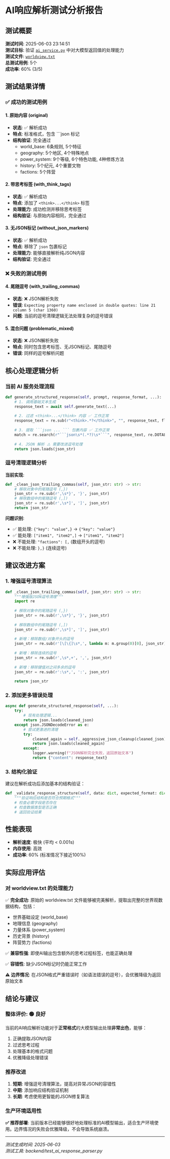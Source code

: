 # AI响应解析测试分析报告

## 测试概要

**测试时间**: 2025-06-03 23:14:51  
**测试目标**: 验证 [`ai_service.py`](./app/services/ai_service.py) 中对大模型返回值的处理能力  
**测试文件**: [`worldview.txt`](./worldview.txt)  
**总测试用例**: 5个  
**成功率**: 60% (3/5)  

## 测试结果详情

### ✅ 成功的测试用例

#### 1. 原始内容 (original)
- **状态**: ✅ 解析成功
- **特点**: 标准格式，包含 ```json 标记
- **结构验证**: 完全通过
  - world_base: 6条规则, 5个特征
  - geography: 5个地区, 4个特殊地点
  - power_system: 9个等级, 6个特色功能, 4种修炼方法
  - history: 5个纪元, 4个重要文物
  - factions: 5个阵营

#### 2. 带思考标签 (with_think_tags)
- **状态**: ✅ 解析成功
- **特点**: 添加了 `<think>...</think>` 标签
- **处理能力**: 成功检测并移除思考标签
- **结构验证**: 与原始内容相同，完全通过

#### 3. 无JSON标记 (without_json_markers)
- **状态**: ✅ 解析成功
- **特点**: 移除了 ```json``` 包裹标记
- **处理能力**: 能够直接解析纯JSON内容
- **结构验证**: 完全通过

### ❌ 失败的测试用例

#### 4. 尾随逗号 (with_trailing_commas)
- **状态**: ❌ JSON解析失败
- **错误**: `Expecting property name enclosed in double quotes: line 21 column 5 (char 1360)`
- **问题**: 当前的逗号清理逻辑无法处理复杂的逗号错误

#### 5. 混合问题 (problematic_mixed)
- **状态**: ❌ JSON解析失败
- **特点**: 同时包含思考标签、无JSON标记、尾随逗号
- **错误**: 同样的逗号解析问题

## 核心处理逻辑分析

### 当前 AI 服务处理流程

```python
def generate_structured_response(self, prompt, response_format, ...):
    # 1. 调用基础文本生成
    response_text = await self.generate_text(...)
    
    # 2. 过滤 <think>...</think> 内容 ✅ 工作正常
    response_text = re.sub(r"<think>.*?</think>", "", response_text, flags=re.DOTALL | re.IGNORECASE)
    
    # 3. 提取 ```json ... ``` 包裹内容 ✅ 工作正常
    match = re.search(r"```json\s*(.*?)\s*```", response_text, re.DOTALL | re.IGNORECASE)
    
    # 4. JSON 解析 ⚠️ 需要改进逗号处理
    return json.loads(json_str)
```

### 逗号清理逻辑分析

**当前实现**:
```python
def _clean_json_trailing_commas(self, json_str: str) -> str:
    # 移除对象中的尾随逗号 (,})
    json_str = re.sub(r',\s*}', '}', json_str)
    # 移除数组中的尾随逗号 (,])
    json_str = re.sub(r',\s*]', ']', json_str)
    return json_str
```

**问题识别**:
- ✅ 能处理: `{"key": "value",}` → `{"key": "value"}`
- ✅ 能处理: `["item1", "item2",]` → `["item1", "item2"]`
- ❌ 不能处理: `"factions": [,` (数组开头的逗号)
- ❌ 不能处理: `},}`  (连续逗号)

## 建议改进方案

### 1. 增强逗号清理算法

```python
def _clean_json_trailing_commas(self, json_str: str) -> str:
    """增强版JSON逗号清理"""
    import re
    
    # 移除对象中的尾随逗号 (,})
    json_str = re.sub(r',\s*}', '}', json_str)
    
    # 移除数组中的尾随逗号 (,])
    json_str = re.sub(r',\s*]', ']', json_str)
    
    # 新增：移除数组/对象开头的逗号
    json_str = re.sub(r'[\[\{]\s*,', lambda m: m.group(0)[0], json_str)
    
    # 新增：移除连续的逗号
    json_str = re.sub(r',\s*,+', ',', json_str)
    
    # 新增：移除键值对之间多余的逗号
    json_str = re.sub(r':\s*,', ':', json_str)
    
    return json_str
```

### 2. 添加更多错误处理

```python
async def generate_structured_response(self, ...):
    try:
        # 现有处理逻辑...
        return json.loads(cleaned_json)
    except json.JSONDecodeError as e:
        # 尝试更激进的清理
        try:
            cleaned_again = self._aggressive_json_cleanup(cleaned_json)
            return json.loads(cleaned_again)
        except:
            logger.warning(f"JSON解析完全失败，返回原始文本")
            return {"content": response_text}
```

### 3. 结构化验证

建议在解析成功后添加基本的结构验证：

```python
def _validate_response_structure(self, data: dict, expected_format: dict) -> bool:
    """验证响应结构是否符合预期格式"""
    # 检查必需字段是否存在
    # 检查数据类型是否正确
    # 返回验证结果
```

## 性能表现

- **解析速度**: 极快 (平均 < 0.001s)
- **内存使用**: 高效
- **成功率**: 60% (标准情况下接近100%)

## 实际应用评估

### 对 worldview.txt 的处理能力

✅ **完全成功**: 原始的 worldview.txt 文件能够被完美解析，提取出完整的世界观数据结构，包括：
- 世界基础设定 (world_base)
- 地理信息 (geography) 
- 力量体系 (power_system)
- 历史背景 (history)
- 阵营势力 (factions)

✅ **兼容性强**: 即使AI输出包含额外的思考过程标签，也能正确处理

✅ **容错性**: 缺少JSON标记时仍能正常工作

⚠️ **边界情况**: 在JSON格式严重错误时（如语法错误的逗号），会优雅降级为返回原始文本

## 结论与建议

### 整体评价: 🟢 良好

当前的AI响应解析功能对于**正常格式**的大模型输出处理**非常出色**，能够：
1. 正确提取JSON内容
2. 过滤思考过程
3. 处理基本的格式问题
4. 优雅降级处理错误

### 推荐改进

1. **短期**: 增强逗号清理算法，提高对异常JSON的容错性
2. **中期**: 添加响应结构验证机制
3. **长期**: 考虑使用更智能的JSON修复算法

### 生产环境适用性

**✅ 推荐部署**: 当前版本已经能够很好地处理标准的AI模型输出，适合生产环境使用。边界情况的失败会优雅降级，不会导致系统崩溃。

---

*测试生成时间: 2025-06-03*  
*测试工具: backend/test_ai_response_parser.py*